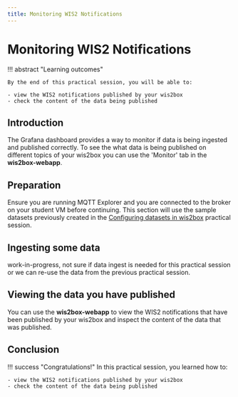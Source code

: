 ```yaml
---
title: Monitoring WIS2 Notifications
---
```


# Monitoring WIS2 Notifications

!!! abstract "Learning outcomes"

    By the end of this practical session, you will be able to:
    
    - view the WIS2 notifications published by your wis2box
    - check the content of the data being published

## Introduction

The Grafana dashboard provides a way to monitor if data is being ingested and published correctly. To see the what data is being published on different topics of your wis2box you can use the 'Monitor' tab in the **wis2box-webapp**.

## Preparation

Ensure you are running MQTT Explorer and you are connected to the broker on your student VM before continuing. This section will use the sample datasets previously created in the [Configuring datasets in wis2box](/practical-sessions/configuring-wis2box-datasets) practical session.

## Ingesting some data

work-in-progress, not sure if data ingest is needed for this practical session or we can re-use the data from the previous practical session.

## Viewing the data you have published

You can use the **wis2box-webapp** to view the WIS2 notifications that have been published by your wis2box and inspect the content of the data that was published.

## Conclusion

!!! success "Congratulations!"
    In this practical session, you learned how to:

    - view the WIS2 notifications published by your wis2box
    - check the content of the data being published

